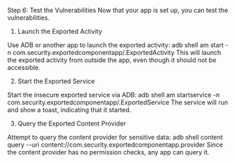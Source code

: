 Step 6: Test the Vulnerabilities
Now that your app is set up, you can test the vulnerabilities.

1. Launch the Exported Activity

Use ADB or another app to launch the exported activity:
adb shell am start -n com.security.exportedcomponentapp/.ExportedActivity
This will launch the exported activity from outside the app, even though it should not be accessible.

2. Start the Exported Service

Start the insecure exported service via ADB:
adb shell am startservice -n com.security.exportedcomponentapp/.ExportedService
The service will run and show a toast, indicating that it started.

3. Query the Exported Content Provider

Attempt to query the content provider for sensitive data:
adb shell content query --uri content://com.security.exportedcomponentapp.provider
Since the content provider has no permission checks, any app can query it.

